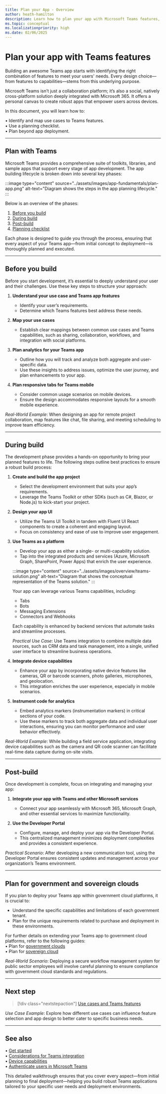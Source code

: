 ```yaml
---
title: Plan your App - Overview
author: heath-hamilton
description: Learn how to plan your app with Microsoft Teams features, identify and map use cases, planning checklist, app deployment, and availability for government clouds.
ms.topic: conceptual
ms.localizationpriority: high
ms.date: 02/06/2025
---
```


# Plan your app with Teams features

Building an awesome Teams app starts with identifying the right combination of features to meet your users' needs. Every design choice—from features to capabilities—stems from this underlying purpose.

Microsoft Teams isn’t just a collaboration platform; it’s also a social, natively cross-platform solution deeply integrated with Microsoft 365. It offers a personal canvas to create robust apps that empower users across devices.

In this document, you will learn how to:

• Identify and map use cases to Teams features.  
• Use a planning checklist.  
• Plan beyond app deployment.

---

## Plan with Teams

Microsoft Teams provides a comprehensive suite of toolkits, libraries, and sample apps that support every stage of app development. The app building lifecycle is broken down into several key phases:

:::image type="content" source="../assets/images/app-fundamentals/plan-app.png" alt-text="Diagram shows the steps in the app planning lifecycle." :::

Below is an overview of the phases:

1. [Before you build](#before-you-build)  
2. [During build](#during-build)  
3. [Post-build](#post-build)  
4. [Planning checklist](../concepts/design/planning-checklist.md)

Each phase is designed to guide you through the process, ensuring that every aspect of your Teams app—from initial concept to deployment—is thoroughly planned and executed.

---

## Before you build

Before you start development, it’s essential to deeply understand your user and their challenges. Use these key steps to structure your approach:

1. **Understand your use case and Teams app features**  
   - Identify your user’s requirements.  
   - Determine which Teams features best address these needs.

2. **Map your use cases**  
   - Establish clear mappings between common use cases and Teams capabilities, such as sharing, collaboration, workflows, and integration with social platforms.

3. **Plan analytics for your Teams app**  
   - Outline how you will track and analyze both aggregate and user-specific data.  
   - Use these insights to address issues, optimize the user journey, and plan enhancements to your app.

4. **Plan responsive tabs for Teams mobile**  
   - Consider common usage scenarios on mobile devices.  
   - Ensure the design accommodates responsive layouts for a smooth mobile experience.

*Real-World Example*: When designing an app for remote project collaboration, map features like chat, file sharing, and meeting scheduling to improve team efficiency.

---

## During build

The development phase provides a hands-on opportunity to bring your planned features to life. The following steps outline best practices to ensure a robust build process:

1. **Create and build the app project**  
   - Select the development environment that suits your app’s requirements.  
   - Leverage the Teams Toolkit or other SDKs (such as C#, Blazor, or Node.js) to kick-start your project.

2. **Design your app UI**  
   - Utilize the Teams UI Toolkit in tandem with Fluent UI React components to create a coherent and engaging layout.
   - Focus on consistency and ease of use to improve user engagement.

3. **Use Teams as a platform**  
   - Develop your app as either a single- or multi-capability solution.
   - Tap into the integrated products and services (Azure, Microsoft Graph, SharePoint, Power Apps) that enrich the user experience.

    :::image type="content" source="../assets/images/overview/teams-solution.png" alt-text="Diagram that shows the conceptual representation of the Teams solution." :::

    Your app can leverage various Teams capabilities, including:
    - Tabs
    - Bots
    - Messaging Extensions
    - Connectors and Webhooks  
      
    Each capability is enhanced by backend services that automate tasks and streamline processes.  
      
    *Practical Use Case*: Use Teams integration to combine multiple data sources, such as CRM data and task management, into a single, unified user interface to streamline business operations.

4. **Integrate device capabilities**  
   - Enhance your app by incorporating native device features like cameras, QR or barcode scanners, photo galleries, microphones, and geolocation.
   - This integration enriches the user experience, especially in mobile scenarios.

5. **Instrument code for analytics**  
   - Embed analytics markers (instrumentation markers) in critical sections of your code.
   - Use these markers to track both aggregate data and individual user interactions, ensuring you can monitor performance and user behavior effectively.

*Real-World Example*: While building a field service application, integrating device capabilities such as the camera and QR code scanner can facilitate real-time data capture during on-site visits.

---

## Post-build

Once development is complete, focus on integrating and managing your app:

1. **Integrate your app with Teams and other Microsoft services**  
   - Connect your app seamlessly with Microsoft 365, Microsoft Graph, and other essential services to maximize functionality.

2. **Use the Developer Portal**  
   - Configure, manage, and deploy your app via the Developer Portal.
   - This centralized management minimizes deployment complexities and provides a consistent experience.

*Practical Scenario*: After developing a new communication tool, using the Developer Portal ensures consistent updates and management across your organization’s Teams environment.

---

## Plan for government and sovereign clouds

If you plan to deploy your Teams app within government cloud platforms, it is crucial to:

- Understand the specific capabilities and limitations of each government tenant.
- Plan for the unique requirements related to purchase and deployment in these environments.

For further details on extending your Teams app to government cloud platforms, refer to the following guides:  
• Plan for [government clouds](cloud-overview.md)  
• Plan for [sovereign cloud](sovereign-cloud.md)

*Real-World Scenario*: Deploying a secure workflow management system for public sector employees will involve careful planning to ensure compliance with government cloud standards and regulations.

---

## Next step

> [!div class="nextstepaction"]
> [Use cases and Teams features](design/understand-use-cases.md)

*Use Case Example*: Explore how different use cases can influence feature selection and app design to better cater to specific business needs.

---

## See also

• [Get started](../get-started/get-started-overview.md)  
• [Considerations for Teams integration](../samples/integrating-web-apps.md)  
• [Device capabilities](device-capabilities/device-capabilities-overview.md)  
• [Authenticate users in Microsoft Teams](authentication/authentication.md)

This detailed walkthrough ensures that you cover every aspect—from initial planning to final deployment—helping you build robust Teams applications tailored to your specific user needs and deployment environments.